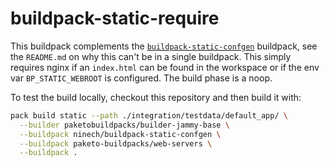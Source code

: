 # buildpack-static-require

This buildpack complements the
[`buildpack-static-confgen`](https://github.com/ninech/buildpack-static-confgen)
buildpack, see the `README.md` on why this can't be in a single buildpack.
This simply requires nginx if an `index.html` can be found in the workspace or
if the env var `BP_STATIC_WEBROOT` is configured. The build phase is a noop.

To test the build locally, checkout this repository and then build it with:

```bash
pack build static --path ./integration/testdata/default_app/ \
  --builder paketobuildpacks/builder-jammy-base \
  --buildpack ninech/buildpack-static-confgen \
  --buildpack paketo-buildpacks/web-servers \
  --buildpack .
```
